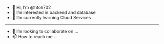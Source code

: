 - 👋 Hi, I’m @htoh702
- 👀 I’m interested in backend and database
- 🌱 I’m currently learning Cloud Services

--------------------------------------------
- 💞️ I’m looking to collaborate on ...
- 📫 How to reach me ...

<!---
htoh702/htoh702 is a ✨ special ✨ repository because its `README.md` (this file) appears on your GitHub profile.
You can click the Preview link to take a look at your changes.
--->
